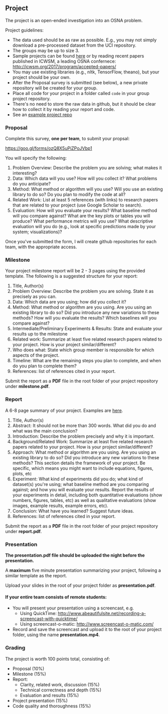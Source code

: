## Project

The project is an open-ended investigation into an OSNA problem.

Project guidelines:

- The data used should be as raw as possible. E.g., you may not simply download a pre-processed dataset from the UCI repository.
- The groups may be up to size 3.
- Sample projects can be found [here](http://snap.stanford.edu/class/cs224w-2016/projects.html) or by reading recent papers published in ICWSM, a leading OSNA confernece: <http://icwsm.org/2017/program/accepted-papers/>
- You may use existing libraries (e.g., nltk, TensorFlow, theano), but your project should be your own.
- After the Proposal survey is submitted (see below), a new private repository will be created for your group.
- Place all code for your project in a folder called `code` in your group project repository.
- There's no need to store the raw data in github, but it should be clear how to collect it by reading your report and code.
- See an [example project repo](https://github.com/iit-cs579/sample-project)

### Proposal
Complete this survey, **one per team**, to submit your propsal:

<https://goo.gl/forms/ozQ8X5uPiZPoJVbp1>

You will specify the following:

1. Problem Overview: Describe the problem you are solving; what makes it interesting?
2. Data: Which data will you use? How will you collect it? What problems do you anticipate?
3. Method: What method or algorithm will you use? Will you use an existing library to do so? Do you plan to modify the code at all?
4. Related Work: List at least 5 references (with links) to research papers that are related to your project (use Google Scholar to search).
5. Evaluation: How will you evaluate your results? What baseline method will you compare against? What are the key plots or tables you will produce? What performance metrics will you use? What descriptive evaluation will you do (e.g., look at specific predictions made by your system; visualizations)?

Once you've submitted the form, I will create github repositories for each team, with the appropriate access.

### Milestone

Your project milestone report will be 2 - 3 pages using the provided template. The following is a suggested structure for your report:

1. Title, Author(s)
2. Problem Overview: Describe the problem you are solving. State it as precisely as you can.
3. Data: Which data are you using; how did you collect it?
4. Method: What method or algorithm are you using. Are you using an existing library to do so? Did you introduce any new variations to these methods? How will you evaluate the results? Which baselines will you compare against?
5. Intermediate/Preliminary Experiments & Results: State and evaluate your results up to the milestone
6. Related work: Summarize at least five related research papers related to your project. How is your project similar/different?
7. Who does what: State which group member is responsible for which aspects of the project.
8. Timeline: What are the remaining steps you plan to complete, and when do you plan to complete them?
9. References: list of references cited in your report.


Submit the report as a **PDF** file in the root folder of your project repository under **milestone.pdf**.

### Report

A 6-8 page summary of your project. Examples are [here](http://nlp.stanford.edu/courses/cs224n/).

1. Title, Author(s)
2. Abstract: It should not be more than 300 words. What did you do and what was the main conclusion?
3. Introduction: Describe the problem precisely and why it is important.
4. Background/Related Work: Summarize at least five related research papers related to your project. How is your project similar/different?
5. Approach: What method or algorithm are you using. Are you using an existing library to do so? Did you introduce any new variations to these methods? This section details the framework of your project. Be specific, which means you might want to include equations, figures, plots, etc
6. Experiment: What kind of experiments did you do; what kind of dataset(s) you're using; what baseline method are you comparing against; and how you will evaluate your results. Report the results of your experiments in detail, including both quantitative evaluations (show numbers, figures, tables, etc) as well as qualitative evaluations (show images, example results, example errors, etc).
7. Conclusion: What have you learned? Suggest future ideas.
8. References: list of references cited in your report.

Submit the report as a **PDF** file in the root folder of your project repository under **report.pdf**.

### Presentation

**The presentation.pdf file should be uploaded the night before the presentation.**

A **maximum** five minute presentation summarizing your project, following a similar template as the report.

Upload your slides in the root of your project folder as **presentation.pdf**.

#### If your entire team consists of remote students:
- You will present your presentation using a screencast, e.g.
  - Using QuickTime: http://www.abeautifulsite.net/recording-a-screencast-with-quicktime/
  - Using screencast-o-matic: http://www.screencast-o-matic.com/
- Record and save the screencast and upload it to the root of your project folder, using the name **presentation.mp4**.

### Grading

The project is worth 100 points total, consisting of:
- Proposal (10%)
- Milestone (15%)
- Report:
  - Clarity, related work, discussion (15%)
  - Technical correctness and depth (15%)
  - Evaluation and results (15%)
- Project presentation (15%)
- Code quality and thoroughness (15%)


